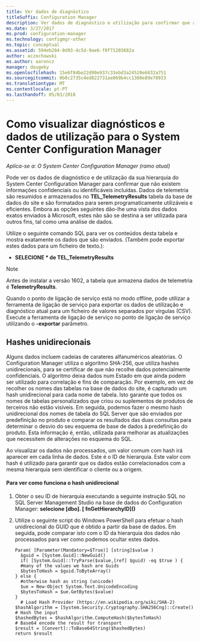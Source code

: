 ```yaml
---
title: Ver dados de diagnóstico
titleSuffix: Configuration Manager
description: Ver dados de diagnóstico e utilização para confirmar que a sua hierarquia do System Center Configuration Manager contém não existem informações confidenciais.
ms.date: 3/27/2017
ms.prod: configuration-manager
ms.technology: configmgr-other
ms.topic: conceptual
ms.assetid: 594eb284-0d93-4c5d-9ae6-f0f71203682a
author: aczechowski
ms.author: aaroncz
manager: dougeby
ms.openlocfilehash: 15e6f84be22d90e937c33ebd3a24520e6832a751
ms.sourcegitcommit: 0b0c2735c4ed822731ae069b4cc1380e89e78933
ms.translationtype: MT
ms.contentlocale: pt-PT
ms.lasthandoff: 05/03/2018
---
```

# <a name="how-to-view-diagnostics-and-usage-data-for-system-center-configuration-manager"></a>Como visualizar diagnósticos e dados de utilização para o System Center Configuration Manager

*Aplica-se a: O System Center Configuration Manager (ramo atual)*

Pode ver os dados de diagnóstico e de utilização da sua hierarquia do System Center Configuration Manager para confirmar que não existem informações confidenciais ou identificáveis incluídas. Dados de telemetria são resumidos e armazenados no **TEL_TelemetryResults** tabela da base de dados do site e são formatados para serem programaticamente utilizáveis e eficientes. Embora as opções seguintes dão-lhe uma vista dos dados exatos enviados à Microsoft, estes não são se destina a ser utilizada para outros fins, tal como uma análise de dados.  

Utilize o seguinte comando SQL para ver os conteúdos desta tabela e mostra exatamente os dados que são enviados. (Também pode exportar estes dados para um ficheiro de texto.):  

-   **SELECIONE \* de TEL_TelemetryResults**  

> [!NOTE]  
>  Antes de instalar a versão 1602, a tabela que armazena dados de telemetria é **TelemetryResults**.  

Quando o ponto de ligação de serviço está no modo offline, pode utilizar a ferramenta de ligação de serviço para exportar os dados de utilização e diagnóstico atual para um ficheiro de valores separados por vírgulas (CSV). Execute a ferramenta de ligação de serviço no ponto de ligação de serviço utilizando o **-exportar** parâmetro.  

##  <a name="bkmk_hashes"></a> Hashes unidirecionais  
Alguns dados incluem cadeias de carateres alfanuméricos aleatórias. O Configuration Manager utiliza o algoritmo SHA-256, que utiliza hashes unidirecionais, para se certificar de que não recolhe dados potencialmente confidenciais. O algoritmo deixa dados num Estado em que ainda podem ser utilizado para correlação e fins de comparação. Por exemplo, em vez de recolher os nomes das tabelas na base de dados do site, é capturado um hash unidirecional para cada nome de tabela. Isto garante que todos os nomes de tabelas personalizados que criou ou suplementos de produtos de terceiros não estão visíveis. Em seguida, podemos fazer o mesmo hash unidirecional dos nomes de tabela do SQL Server que são enviados por predefinição no produto e comparar os resultados das duas consultas para determinar o desvio do seu esquema de base de dados à predefinição do produto. Esta informação é, então, utilizada para melhorar as atualizações que necessitem de alterações no esquema do SQL.  

Ao visualizar os dados não processados, um valor comum com hash irá aparecer em cada linha de dados. Este é o ID de hierarquia. Este valor com hash é utilizado para garantir que os dados estão correlacionados com a mesma hierarquia sem identificar o cliente ou a origem.  

#### <a name="to-see-how-the-one-way-hash-works"></a>Para ver como funciona o hash unidirecional  

1.  Obter o seu ID de hierarquia executando a seguinte instrução SQL no SQL Server Management Studio na base de dados do Configuration Manager: **selecione [dbo]. [ fnGetHierarchyID]\(\)**  

2.  Utilize o seguinte script do Windows PowerShell para efetuar o hash unidirecional do GUID que é obtido a partir da base de dados. Em seguida, pode comparar isto com o ID da hierarquia dos dados não processados para ver como podemos ocultar estes dados.  

    ```  
    Param( [Parameter(Mandatory=$True)] [string]$value )  
      $guid = [System.Guid]::NewGuid()  
      if( [System.Guid]::TryParse($value,[ref] $guid) -eq $true ) {  
      #many of the values we hash are Guids  
      $bytesToHash = $guid.ToByteArray()  
    } else {  
      #otherwise hash as string (unicode)  
      $ue = New-Object System.Text.UnicodeEncoding  
      $bytesToHash = $ue.GetBytes($value)   
    }  
      # Load Hash Provider (https://en.wikipedia.org/wiki/SHA-2)   
    $hashAlgorithm = [System.Security.Cryptography.SHA256Cng]::Create()    
    # Hash the input   
    $hashedBytes = $hashAlgorithm.ComputeHash($bytesToHash)              
    # Base64 encode the result for transport   
    $result = [Convert]::ToBase64String($hashedBytes)    
    return $result   
    ```  
